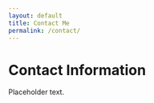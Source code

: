```yaml
---
layout: default
title: Contact Me
permalink: /contact/
---
```


# Contact Information
Placeholder text.
